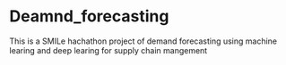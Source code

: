 # Deamnd_forecasting
This is a SMILe hachathon project of demand forecasting using machine learing and deep learing for supply chain mangement
